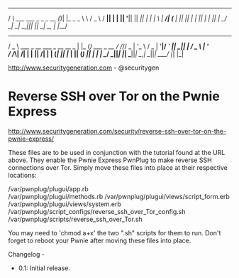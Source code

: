  __                           _  _
/ _\  ___   ___  _   _  _ __ (_)| |_  _   _
\ \  / _ \ / __|| | | || '__|| || __|| | | |
_\ \|  __/| (__ | |_| || |   | || |_ | |_| |
\__/ \___| \___| \__,_||_|   |_| \__| \__, |
                                      |___/

   ___                                _    _
  / _ \ ___  _ __    ___  _ __  __ _ | |_ (_)  ___   _ __
 / /_\// _ \| '_ \  / _ \| '__|/ _` || __|| | / _ \ | '_ \
/ /_\\|  __/| | | ||  __/| |  | (_| || |_ | || (_) || | | |
\____/ \___||_| |_| \___||_|   \__,_| \__||_| \___/ |_| |_|


http://www.securitygeneration.com - @securitygen

Reverse SSH over Tor on the Pwnie Express
===

http://www.securitygeneration.com/security/reverse-ssh-over-tor-on-the-pwnie-express/

These files are to be used in conjunction with the tutorial found at the URL above. They enable the Pwnie Express PwnPlug to make reverse SSH connections over Tor. Simply move these files into place at their respective locations:

/var/pwnplug/plugui/app.rb  
/var/pwnplug/plugui/methods.rb
/var/pwnplug/plugui/views/script_form.erb
/var/pwnplug/plugui/views/system.erb
/var/pwnplug/script_configs/reverse_ssh_over_Tor_config.sh
/var/pwnplug/scripts/reverse_ssh_over_Tor.sh

You may need to 'chmod a+x' the two ".sh" scripts for them to run. Don't forget to reboot your Pwnie after moving these files into place.

Changelog -

- 0.1: Initial release.

